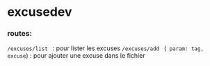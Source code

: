 # excusedev

### routes: 
```/excuses/list ``` : pour lister les excuses
```/excuses/add ``` (``` param: tag, excuse```) : pour ajouter une excuse dans le fichier
